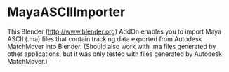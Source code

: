 MayaASCIIImporter
=================
This Blender (http://www.blender.org) AddOn enables you to import Maya ASCII (.ma) files that contain tracking data exported from Autodesk MatchMover into Blender.
(Should also work with .ma files generated by other applications, but it was only tested with files generated by Autodesk MatchMover.)
